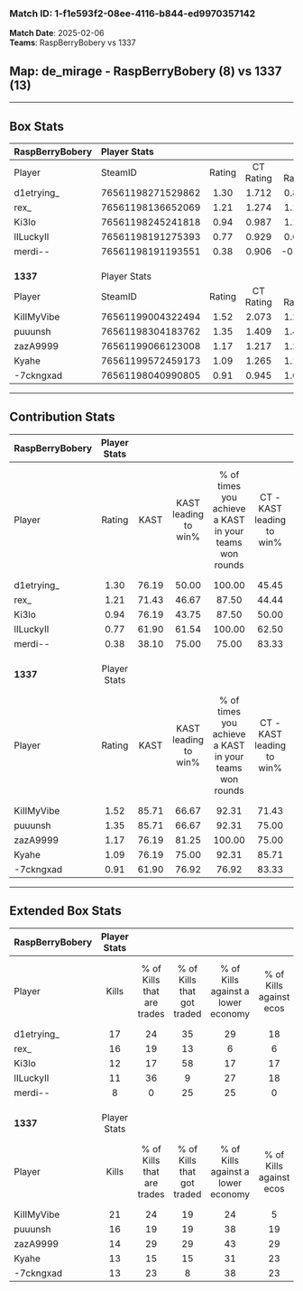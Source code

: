 ### Match ID: 1-f1e593f2-08ee-4116-b844-ed9970357142  
**Match Date**: 2025-02-06  
**Teams**: RaspBerryBobery vs 1337  

## **Map**: de_mirage - RaspBerryBobery (8) vs 1337 (13)  
---  

## Box Stats  

| **RaspBerryBobery** | Player Stats      |        |           |          |       |       |       |         |        |      |     |
| :- | :- | :-: | :-: | :-: | :-: | :-: | :-: | :-: | :-: | :-: | :-: |
| Player              | SteamID           | Rating | CT Rating | T Rating | KAST  |  ADR  | Kills | Assists | Deaths | K/D  | HS% |
| d1etrying_          | 76561198271529862 |  1.30  |   1.712   |  0.867   | 76.19 | 94.5  |  17   |    7    |   14   | 1.21 | 41  |
| rex_                | 76561198136652069 |  1.21  |   1.274   |  1.193   | 71.43 | 74.2  |  16   |    3    |   11   | 1.45 | 62  |
| Ki3lo               | 76561198245241818 |  0.94  |   0.987   |  1.190   | 76.19 | 88.3  |  12   |    6    |   19   | 0.63 | 50  |
| lILuckyIl           | 76561198191275393 |  0.77  |   0.929   |  0.622   | 61.90 | 47.7  |  11   |    1    |   14   | 0.79 | 45  |
| merdi--             | 76561198191193551 |  0.38  |   0.906   |  -0.077  | 38.10 | 54.1  |   8   |    5    |   19   | 0.42 | 62  |
|                     |                   |        |           |          |       |       |       |         |        |      |     |
|                     |                   |        |           |          |       |       |       |         |        |      |     |
|                     |                   |        |           |          |       |       |       |         |        |      |     |
| **1337**            | Player Stats      |        |           |          |       |       |       |         |        |      |     |
| Player              | SteamID           | Rating | CT Rating | T Rating | KAST  |  ADR  | Kills | Assists | Deaths | K/D  | HS% |
| KiIIMyVibe          | 76561199004322494 |  1.52  |   2.073   |  1.280   | 85.71 | 101.1 |  21   |    5    |   15   | 1.40 | 57  |
| puuunsh             | 76561198304183762 |  1.35  |   1.409   |  1.487   | 85.71 | 93.3  |  16   |    7    |   13   | 1.23 | 62  |
| zazA9999            | 76561199066123008 |  1.17  |   1.217   |  1.220   | 76.19 | 74.2  |  14   |    3    |   11   | 1.27 | 64  |
| Kyahe               | 76561199572459173 |  1.09  |   1.265   |  1.139   | 76.19 | 73.1  |  13   |    2    |   12   | 1.08 | 53  |
| -7ckngxad           | 76561198040990805 |  0.91  |   0.945   |  1.065   | 61.90 | 57.5  |  13   |    2    |   13   | 1.00 | 23  |
---  

## Contribution Stats  

| **RaspBerryBobery** | Player Stats |       |                      |                                                        |                           |                                                             |                          |                                                            |
| :- | :-: | :-: | :-: | :-: | :-: | :-: | :-: | :-: |
| Player              |    Rating    | KAST  | KAST leading to win% | % of times you achieve a KAST in your teams won rounds | CT - KAST leading to win% | CT - % of times you achieve a KAST in your teams won rounds | T - KAST leading to win% | T - % of times you achieve a KAST in your teams won rounds |
| d1etrying_          |     1.30     | 76.19 |        50.00         |                         100.00                         |           45.45           |                           100.00                            |          60.00           |                           100.00                           |
| rex_                |     1.21     | 71.43 |        46.67         |                         87.50                          |           44.44           |                            80.00                            |          50.00           |                           100.00                           |
| Ki3lo               |     0.94     | 76.19 |        43.75         |                         87.50                          |           50.00           |                           100.00                            |          33.33           |                           66.67                            |
| lILuckyIl           |     0.77     | 61.90 |        61.54         |                         100.00                         |           62.50           |                           100.00                            |          60.00           |                           100.00                           |
| merdi--             |     0.38     | 38.10 |        75.00         |                         75.00                          |           83.33           |                           100.00                            |          50.00           |                           33.33                            |
|                     |              |       |                      |                                                        |                           |                                                             |                          |                                                            |
|                     |              |       |                      |                                                        |                           |                                                             |                          |                                                            |
|                     |              |       |                      |                                                        |                           |                                                             |                          |                                                            |
| **1337**            | Player Stats |       |                      |                                                        |                           |                                                             |                          |                                                            |
| Player              |    Rating    | KAST  | KAST leading to win% | % of times you achieve a KAST in your teams won rounds | CT - KAST leading to win% | CT - % of times you achieve a KAST in your teams won rounds | T - KAST leading to win% | T - % of times you achieve a KAST in your teams won rounds |
| KiIIMyVibe          |     1.52     | 85.71 |        66.67         |                         92.31                          |           71.43           |                            83.33                            |          63.64           |                           100.00                           |
| puuunsh             |     1.35     | 85.71 |        66.67         |                         92.31                          |           75.00           |                           100.00                            |          60.00           |                           85.71                            |
| zazA9999            |     1.17     | 76.19 |        81.25         |                         100.00                         |           75.00           |                           100.00                            |          87.50           |                           100.00                           |
| Kyahe               |     1.09     | 76.19 |        75.00         |                         92.31                          |           85.71           |                           100.00                            |          66.67           |                           85.71                            |
| -7ckngxad           |     0.91     | 61.90 |        76.92         |                         76.92                          |           83.33           |                            83.33                            |          71.43           |                           71.43                            |
---  

## Extended Box Stats  

| **RaspBerryBobery** | Player Stats |                            |                            |                                    |                         |                              |                                 |        |                             |                                     |                          |                               |                            |
| :- | :-: | :-: | :-: | :-: | :-: | :-: | :-: | :-: | :-: | :-: | :-: | :-: | :-: |
| Player              |    Kills     | % of Kills that are trades | % of Kills that got traded | % of Kills against a lower economy | % of Kills against ecos | % of Kills that are flawless | % of Kills that are close duels | Deaths | % of Deaths that get traded | % of Deaths against a lower economy | % of Deaths against ecos | % of Deaths that are flawless | % of Deaths that are close |
| d1etrying_          |      17      |             24             |             35             |                 29                 |           18            |              82              |                6                |   14   |             14              |                 14                  |            7             |              50               |             7              |
| rex_                |      16      |             19             |             13             |                 6                  |            6            |              56              |                6                |   11   |              9              |                  9                  |            9             |              82               |             0              |
| Ki3lo               |      12      |             17             |             58             |                 17                 |           17            |              75              |                0                |   19   |             26              |                 11                  |            11            |              53               |             11             |
| lILuckyIl           |      11      |             36             |             9              |                 27                 |           18            |              82              |                0                |   14   |              7              |                  7                  |            7             |              71               |             14             |
| merdi--             |      8       |             0              |             25             |                 25                 |            0            |              50              |               13                |   19   |             26              |                 16                  |            11            |              74               |             11             |
|                     |              |                            |                            |                                    |                         |                              |                                 |        |                             |                                     |                          |                               |                            |
|                     |              |                            |                            |                                    |                         |                              |                                 |        |                             |                                     |                          |                               |                            |
|                     |              |                            |                            |                                    |                         |                              |                                 |        |                             |                                     |                          |                               |                            |
| **1337**            | Player Stats |                            |                            |                                    |                         |                              |                                 |        |                             |                                     |                          |                               |                            |
| Player              |    Kills     | % of Kills that are trades | % of Kills that got traded | % of Kills against a lower economy | % of Kills against ecos | % of Kills that are flawless | % of Kills that are close duels | Deaths | % of Deaths that get traded | % of Deaths against a lower economy | % of Deaths against ecos | % of Deaths that are flawless | % of Deaths that are close |
| KiIIMyVibe          |      21      |             24             |             19             |                 24                 |            5            |              67              |               14                |   15   |             27              |                 20                  |            7             |              67               |             0              |
| puuunsh             |      16      |             19             |             19             |                 38                 |           19            |              56              |                6                |   13   |             31              |                 23                  |            15            |              62               |             8              |
| zazA9999            |      14      |             29             |             29             |                 43                 |           29            |              64              |                7                |   11   |             18              |                 18                  |            18            |              73               |             9              |
| Kyahe               |      13      |             15             |             15             |                 31                 |           23            |              69              |                8                |   12   |             33              |                  8                  |            8             |              67               |             8              |
| -7ckngxad           |      13      |             23             |             8              |                 38                 |           23            |              62              |                8                |   13   |             31              |                  8                  |            0             |              85               |             0              |
